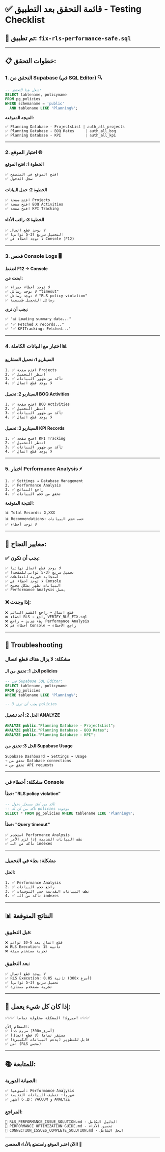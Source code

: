 # ✅ قائمة التحقق بعد التطبيق - Testing Checklist

## 🎯 تم تطبيق: `fix-rls-performance-safe.sql`

---

## 📋 خطوات التحقق:

### **1. التحقق من Supabase (في SQL Editor)** 🔍

```sql
-- شغل هذا للتحقق:
SELECT tablename, policyname 
FROM pg_policies 
WHERE schemaname = 'public' 
  AND tablename LIKE 'Planning%';
```

**النتيجة المتوقعة:**
```
✅ Planning Database - ProjectsList | auth_all_projects
✅ Planning Database - BOQ Rates     | auth_all_boq
✅ Planning Database - KPI           | auth_all_kpi
```

---

### **2. اختبار الموقع** 🌐

#### **الخطوة 1: افتح الموقع**
```
✅ افتح الموقع في المتصفح
✅ سجل الدخول
```

#### **الخطوة 2: حمل البيانات**
```
✅ افتح صفحة Projects
✅ افتح صفحة BOQ Activities
✅ افتح صفحة KPI Tracking
```

#### **الخطوة 3: راقب الأداء**
```
✅ لا يوجد قطع اتصال
✅ التحميل سريع (3-5 ثواني)
✅ لا توجد أخطاء في Console (F12)
```

---

### **3. فحص Console Logs** 🖥️

**اضغط F12 → Console**

**ابحث عن:**
```
✅ لا توجد أخطاء حمراء
✅ لا توجد رسائل "timeout"
✅ لا توجد رسائل "RLS policy violation"
✅ رسائل التحميل طبيعية
```

**يجب أن ترى:**
```
✅ "📊 Loading summary data..."
✅ "✅ Fetched X records..."
✅ "✅ KPITracking: Fetched..."
```

---

### **4. اختبار مع البيانات الكاملة** 📊

#### **السيناريو 1: تحميل المشاريع**
```
1. ✅ افتح صفحة Projects
2. ✅ انتظر التحميل
3. ✅ تأكد من ظهور البيانات
4. ✅ لا يوجد قطع اتصال
```

#### **السيناريو 2: تحميل BOQ Activities**
```
1. ✅ افتح صفحة BOQ Activities
2. ✅ انتظر التحميل
3. ✅ تأكد من ظهور البيانات
4. ✅ لا يوجد قطع اتصال
```

#### **السيناريو 3: تحميل KPI Records**
```
1. ✅ افتح صفحة KPI Tracking
2. ✅ انتظر التحميل
3. ✅ تأكد من ظهور البيانات
4. ✅ لا يوجد قطع اتصال
```

---

### **5. اختبار Performance Analysis** ⚡

```
1. ✅ Settings → Database Management
2. ✅ Performance Analysis
3. ✅ راجع النتائج
4. ✅ تحقق من حجم البيانات
```

**النتيجة المتوقعة:**
```
📊 Total Records: X,XXX
📊 Recommendations: حسب حجم البيانات
✅ لا توجد أخطاء
```

---

## 🎯 معايير النجاح:

### **✅ يجب أن تكون:**
```
✅ لا يوجد قطع اتصال نهائياً
✅ تحميل سريع (3-5 ثواني للصفحة)
✅ استجابة فورية للتفاعلات
✅ لا توجد أخطاء في Console
✅ البيانات تظهر بشكل صحيح
✅ Performance Analysis يعمل
```

### **❌ إذا وجدت:**
```
❌ قطع اتصال → راجع القسم التالي
❌ أخطاء RLS → راجع VERIFY_RLS_FIX.sql
❌ بطء شديد → راجع Performance Analysis
❌ أخطاء في Console → راجع الأخطاء
```

---

## 🔧 Troubleshooting

### **مشكلة: لا يزال هناك قطع اتصال**

#### **الحل 1: تحقق من الـ policies**
```sql
-- في Supabase SQL Editor:
SELECT tablename, policyname 
FROM pg_policies 
WHERE tablename LIKE 'Planning%';

-- يجب أن ترى 3 policies
```

#### **الحل 2: أعد تشغيل ANALYZE**
```sql
ANALYZE public."Planning Database - ProjectsList";
ANALYZE public."Planning Database - BOQ Rates";
ANALYZE public."Planning Database - KPI";
```

#### **الحل 3: تحقق من Supabase Usage**
```
Supabase Dashboard → Settings → Usage
→ تحقق من Database connections
→ تحقق من API requests
```

---

### **مشكلة: أخطاء في Console**

#### **خطأ: "RLS policy violation"**
```sql
-- تأكد من أنك مسجل دخول
-- تأكد من أن الـ policies موجودة
SELECT * FROM pg_policies WHERE tablename LIKE 'Planning%';
```

#### **خطأ: "Query timeout"**
```
✅ استخدم Performance Analysis
✅ نظف البيانات القديمة إذا لزم الأمر
✅ تأكد من الـ indexes
```

---

### **مشكلة: بطء في التحميل**

#### **الحل:**
```
1. ✅ Performance Analysis
2. ✅ راجع حجم البيانات
3. ✅ نظف البيانات القديمة حسب التوصيات
4. ✅ تأكد من الـ indexes
```

---

## 📊 النتائج المتوقعة

### **قبل التطبيق:**
```
❌ قطع اتصال بعد 5-10 ثواني
❌ RLS Execution: 15 ثانية
❌ تجربة مستخدم سيئة
```

### **بعد التطبيق:**
```
✅ لا يوجد قطع اتصال
✅ RLS Execution: 0.05 ثانية (300x أسرع)
✅ تحميل سريع (3-5 ثواني)
✅ تجربة مستخدم ممتازة
```

---

## 🎉 إذا كان كل شيء يعمل:

```
✅✅✅ مبروك! المشكلة محلولة تماماً! ✅✅✅

النظام الآن:
✅ سريع جداً (300x أسرع)
✅ مستقر تماماً (لا قطع اتصال)
✅ قابل للتطوير (يدعم البيانات الكبيرة)
✅ آمن (RLS محسن)
```

---

## 📚 للمتابعة:

### **الصيانة الدورية:**
```
✅ أسبوعياً: Performance Analysis
✅ شهرياً: تنظيف البيانات القديمة
✅ كل 6 أشهر: VACUUM و ANALYZE
```

### **المراجع:**
```
📄 RLS_PERFORMANCE_ISSUE_SOLUTION.md - الدليل الكامل
📄 PERFORMANCE_OPTIMIZATION_GUIDE.md - تحسين الأداء
📄 CONNECTION_ISSUES_COMPLETE_SOLUTION.md - الحل الشامل
```

---

**الآن اختبر الموقع واستمتع بالأداء المحسن! 🚀**

